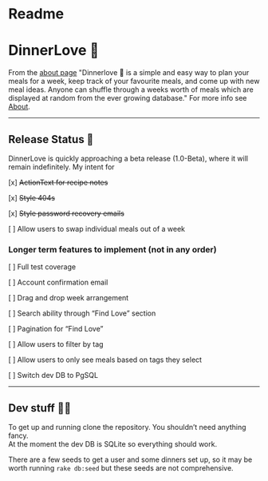 # Readme

# DinnerLove 🥑

From the [about page](https://dinnerlove.herokuapp.com/about) "Dinnerlove 🥑 is
a simple and easy way to plan your meals for a week, keep track of your
favourite meals, and come up with new meal ideas.
Anyone can shuffle through a weeks worth of meals which are displayed at random
from the ever growing database."
For more info see [About](https://dinnerlove.herokuapp.com/about).

---

## Release Status 🥳

DinnerLove is quickly approaching a beta release (1.0-Beta), where it will remain
indefinitely. My intent for

[x] ~~ActionText for recipe notes~~

[x] ~~Style 404s~~

[x] ~~Style password recovery emails~~

[ ] Allow users to swap individual meals out of a week

### Longer term features to implement (not in any order)

[ ] Full test coverage

[ ] Account confirmation email

[ ] Drag and drop week arrangement

[ ] Search ability through “Find Love” section

[ ] Pagination for “Find Love”

[ ] Allow users to filter by tag

[ ] Allow users to only see meals based on tags they select

[ ] Switch dev DB to PgSQL

---

## Dev stuff 👩‍💻

To get up and running clone the repository. You shouldn’t need anything fancy.  
At the moment the dev DB is SQLite so everything should work.

There are a few seeds to get a user and some dinners set up, so it may be worth
running `rake db:seed` but these seeds are not comprehensive.
